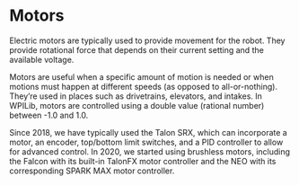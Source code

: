 # Motors

Electric motors are typically used to provide movement for the robot. They provide rotational force that depends on their current setting and the available voltage.

Motors are useful when a specific amount of motion is needed or when motions must happen at different speeds (as opposed to all-or-nothing). They’re used in places such as drivetrains, elevators, and intakes. In WPILib, motors are controlled using a double value (rational number) between -1.0 and 1.0.

Since 2018, we have typically used the Talon SRX, which can incorporate a motor, an encoder, top/bottom limit switches, and a PID controller to allow for advanced control. In 2020, we started using brushless motors, including the Falcon with its built-in TalonFX motor controller and the NEO with its corresponding SPARK MAX motor controller.
